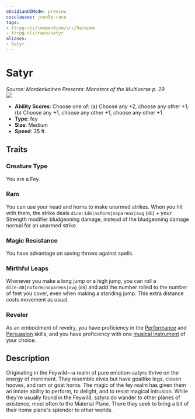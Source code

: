 ```yaml
---
obsidianUIMode: preview
cssclasses: json5e-race
tags:
- ttrpg-cli/compendium/src/5e/mpmm
- ttrpg-cli/race/satyr
aliases:
- Satyr
---
```

# Satyr
*Source: Mordenkainen Presents: Monsters of the Multiverse p. 29*  
![](races/MPMM/Satyr.webp#right)

- **Ability Scores**: Choose one of: (a) Choose any +2, choose any other +1; (b) Choose any +1, choose any other +1, choose any other +1
- **Type**: fey
- **Size**: Medium
- **Speed**: 35 ft.

## Traits

### Creature Type

You are a Fey.

### Ram

You can use your head and horns to make unarmed strikes. When you hit with them, the strike deals `dice:1d6|noform|noparens|avg` (`d6`) + your Strength modifier bludgeoning damage, instead of the bludgeoning damage normal for an unarmed strike.

### Magic Resistance

You have advantage on saving throws against spells.

### Mirthful Leaps

Whenever you make a long jump or a high jump, you can roll a `dice:d8|noform|noparens|avg` (`d8`) and add the number rolled to the number of feet you cover, even when making a standing jump. This extra distance costs movement as usual.

### Reveler

As an embodiment of revelry, you have proficiency in the [Performance](/3-Mechanics/CLI/skills.md#Performance) and [Persuasion](/3-Mechanics/CLI/skills.md#Persuasion) skills, and you have proficiency with one [musical instrument](/3-Mechanics/CLI/items/musical-instrument-xphb.md) of your choice.

## Description

Originating in the Feywild—a realm of pure emotion-satyrs thrive on the energy of merriment. They resemble elves but have goatlike legs, cloven hooves, and ram or goat horns. The magic of the fey realm has given them an innate ability to perform, to delight, and to resist magical intrusion. While they're usually found in the Feywild, satyrs do wander to other planes of existence, most often to the Material Plane. There they seek to bring a bit of their home plane's splendor to other worlds.